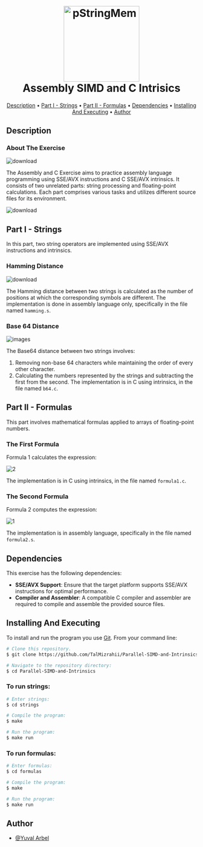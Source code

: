 <h1 align="center">
  
  <br>
<img width="200" alt="pStringMem" src="https://github.com/TalMizrahii/Assembly-Pstrings/assets/103560553/cc350fec-e689-4cd4-bdac-b3986187c914">

  <br>
  Assembly SIMD and C Intrisics
  <br>
</h1>

<h4 align="center"> </h4>

<p align="center">
  <a href="#description">Description</a> •
  <a href="#part-i---strings">Part I - Strings</a> •
  <a href="#part-ii---formulas">Part II - Formulas</a> •
  <a href="#dependencies">Dependencies</a> •
  <a href="#installing-and-executing">Installing And Executing</a> •
  <a href="#author">Author</a> 
</p>

## Description

### About The Exercise

![download](https://github.com/TalMizrahii/Parallel-SIMD-and-Intrinsics/assets/103560553/6b4b0a3f-34e8-4b84-af30-638abd585e58)


The Assembly and C Exercise aims to practice assembly language programming using SSE/AVX instructions and C SSE/AVX intrinsics. It consists of two unrelated parts: string processing and floating-point calculations. Each part comprises various tasks and utilizes different source files for its environment.

![download](https://github.com/TalMizrahii/Parallel-SIMD-and-Intrinsics/assets/103560553/eb54db1c-8269-4bd8-a120-1f2e2288453b)

## Part I - Strings

In this part, two string operators are implemented using SSE/AVX instructions and intrinsics.

### Hamming Distance

![download](https://github.com/TalMizrahii/Parallel-SIMD-and-Intrinsics/assets/103560553/ef9f1921-2ed3-4a47-8387-eeac0e586e1d)

The Hamming distance between two strings is calculated as the number of positions at which the corresponding symbols are different. The implementation is done in assembly language only, specifically in the file named `hamming.s`.

### Base 64 Distance

![images](https://github.com/TalMizrahii/Parallel-SIMD-and-Intrinsics/assets/103560553/719b431d-76ef-4d06-830b-333c32940a0f)

The Base64 distance between two strings involves:
1. Removing non-base 64 characters while maintaining the order of every other character.
2. Calculating the numbers represented by the strings and subtracting the first from the second.
The implementation is in C using intrinsics, in the file named `b64.c`.

## Part II - Formulas

This part involves mathematical formulas applied to arrays of floating-point numbers.

### The First Formula

Formula 1 calculates the expression:

![2](https://github.com/TalMizrahii/Parallel-SIMD-and-Intrinsics/assets/103560553/ab7364b0-bfdd-4df2-9f09-be1b8a863a46)

The implementation is in C using intrinsics, in the file named `formula1.c`.

### The Second Formula

Formula 2 computes the expression:

![1](https://github.com/TalMizrahii/Parallel-SIMD-and-Intrinsics/assets/103560553/5b4fe6eb-762d-4d11-89a4-e22952de3ed2)


The implementation is in assembly language, specifically in the file named `formula2.s`.

## Dependencies

This exercise has the following dependencies:

- **SSE/AVX Support**: Ensure that the target platform supports SSE/AVX instructions for optimal performance.
- **Compiler and Assembler**: A compatible C compiler and assembler are required to compile and assemble the provided source files.

## Installing And Executing

To install and run the program you use [Git](https://git-scm.com). From your command line:

```bash
# Clone this repository.
$ git clone https://github.com/TalMizrahii/Parallel-SIMD-and-Intrinsics

# Navigate to the repository directory:
$ cd Parallel-SIMD-and-Intrinsics
```

### To run strings:
```bash
# Enter strings:
$ cd strings

# Compile the program:
$ make

# Run the program:
$ make run
```

### To run formulas:
```bash
# Enter formulas:
$ cd formulas

# Compile the program:
$ make

# Run the program:
$ make run
```
## Author

* [@Yuval Arbel](https://github.com/YuvalArbel1)
